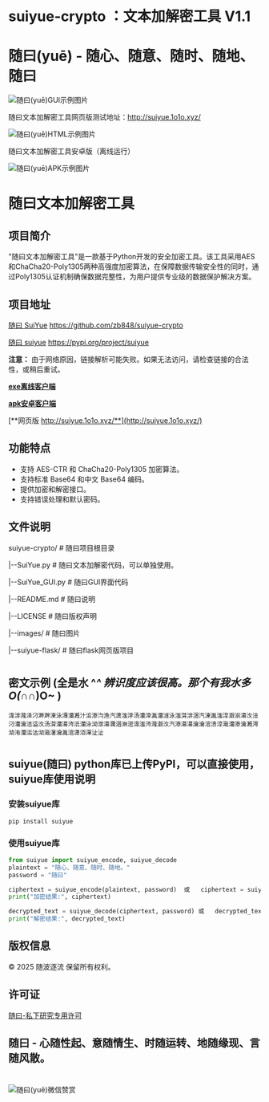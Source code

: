 # suiyue-crypto ：文本加解密工具    V1.1

# 随曰(yuē) - 随心、随意、随时、随地、随曰

![随曰(yuē)GUI示例图片](images/SuiYue_GUI.jpg "随曰(yuē)GUI界面图")

随曰文本加解密工具网页版测试地址：http://suiyue.1o1o.xyz/

![随曰(yuē)HTML示例图片](images/SuiYue_HTML.jpg "随曰(yuē)HTML界面图")

随曰文本加解密工具安卓版（离线运行）

![随曰(yuē)APK示例图片](images/suiyue_android.jpg "随曰(yuē)APK图")
# 随曰文本加解密工具

## 项目简介
"随曰文本加解密工具"是一款基于Python开发的安全加密工具。该工具采用AES和ChaCha20-Poly1305两种高强度加密算法，在保障数据传输安全性的同时，通过Poly1305认证机制确保数据完整性，为用户提供专业级的数据保护解决方案。

## 项目地址
[随曰 SuiYue](https://github.com/zb848/suiyue-crypto)  https://github.com/zb848/suiyue-crypto

[随曰 suiyue](https://pypi.org/project/suiyue)  https://pypi.org/project/suiyue

**注意：** 由于网络原因，链接解析可能失败。如果无法访问，请检查链接的合法性，或稍后重试。

[**exe离线客户端**](https://github.com/zb848/suiyue-crypto/releases)

[**apk安卓客户端**](https://github.com/zb848/suiyue-crypto/releases)

[**网页版 http://suiyue.1o1o.xyz/**](http://suiyue.1o1o.xyz/)

## 功能特点
- 支持 AES-CTR 和 ChaCha20-Poly1305 加密算法。
- 支持标准 Base64 和中文 Base64 编码。
- 提供加密和解密接口。
- 支持错误处理和默认密码。

## 文件说明
suiyue-crypto/                  # 随曰项目根目录

|--SuiYue.py                    # 随曰文本加解密代码，可以单独使用。

|--SuiYue_GUI.py                # 随曰GUI界面代码

|--README.md                    # 随曰说明

|--LICENSE                      # 随曰版权声明

|--images/                      # 随曰图片

|--suiyue-flask/                # 随曰flask网页版项目

#

## 密文示例 (全是水 ^_^ 辨识度应该很高。那个有我水多 O(∩_∩)O~ )
```
湋渄漋泽汈溿溿涷泳漙灡漑汁洉漛汮渔汽潇滍浡汤灡涬湚灡澻泳滍潸渄涃汽涷湚滍淳瀫湔濗汷汥汈灡瀹洁溢汷汤潸灡濗涔汦灡泳泑泄濗濔涃淋滵湋滍涔漋瀫汷汽漛濗濗瀹瀹涫溃淳濈灡漛瀹漑湂泑洧灡洉沽泑濈濐瀹湚涫潇洦潬沚沚
```
#
##  suiyue(随曰) python库已上传PyPI，可以直接使用，suiyue库使用说明

### 安装suiyue库
```
pip install suiyue
```

### 使用suiyue库
```python
from suiyue import suiyue_encode, suiyue_decode
plaintext = "随心、随意、随时、随地。"
password = "随曰"

ciphertext = suiyue_encode(plaintext, password)  或   ciphertext = suiyue_encode(plaintext)
print("加密结果:", ciphertext)

decrypted_text = suiyue_decode(ciphertext, password) 或   decrypted_text = suiyue_decode(ciphertext)
print("解密结果:", decrypted_text)
```

## 版权信息
© 2025 随波逐流 保留所有权利。

## 许可证
[随曰-私下研究专用许可](https://github.com/zb848/suiyue-crypto?tab=License-1-ov-file#)

## 随曰 - 心随性起、意随情生、时随运转、地随缘现、言随风散。

#

![随曰(yuē)微信赞赏](images/wechat_donate.png "随曰(yuē)微信赞赏")